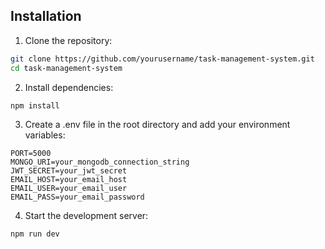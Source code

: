 ##  Installation

1. Clone the repository:
```bash
git clone https://github.com/yourusername/task-management-system.git
cd task-management-system
```

2. Install dependencies:
```bash
npm install
```

3. Create a .env file in the root directory and add your environment variables:
```env
PORT=5000
MONGO_URI=your_mongodb_connection_string
JWT_SECRET=your_jwt_secret
EMAIL_HOST=your_email_host
EMAIL_USER=your_email_user
EMAIL_PASS=your_email_password
```

4. Start the development server:
```bash
npm run dev
```